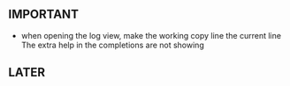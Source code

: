 ## IMPORTANT
  - when opening the log view, make the working copy line the current line The extra help in the completions are not showing

## LATER
